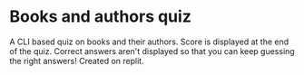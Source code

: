 # Books and authors quiz

A CLI based quiz on books and their authors.
Score is displayed at the end of the quiz. Correct answers aren't displayed so that you can keep guessing the right answers!
Created on replit.
